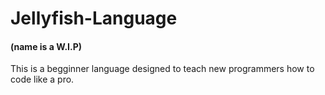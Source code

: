 # Jellyfish-Language
#### (name is a W.I.P)
This is a begginner language designed to teach new programmers how to code like a pro.

